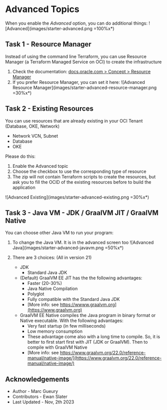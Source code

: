 
# Advanced Topics

When you enable the *Advanced* option, you can do additional things:
![Advanced](images/starter-advanced.png =100%x*)

## Task 1 - Resource Manager

Instead of using the command line Terraform, you can use Resource Manager (a Terraform Managed Service on OCI) to create the infrastructure

1. Check the documentation: [docs.oracle.com > Concept > Resource Manager](https://docs.oracle.com/en-us/iaas/Content/ResourceManager/Concepts/resourcemanager.htm)
2. If you prefer Resource Manager, you can set it here:
    ![Advanced Resource Manager](images/starter-advanced-resource-manager.png =30%x*)

## Task 2 - Existing Resources

You can use resources that are already existing in your OCI Tenant (Database, OKE, Network)
- Network VCN, Subnet
- Database
- OKE

Please do this:
1. Enable the Advanced topic
2. Choose the checkbox to use the corresponding type of resource
3. The zip will not contain Terraform scripts to create the resources, but ask you to fill the OCID of the existing resources before to build the application

![Advanced Existing](images/starter-advanced-existing.png =30%x*)

## Task 3 - Java VM - JDK / GraalVM JIT / GraalVM Native

You can choose other Java VM to run your program:

1. To change the Java VM. It is in the advanced screen too
   ![Advanced Java](images/starter-advanced-javavm.png =50%x*)

2. There are 3 choices: (All in version 21)
    - JDK 
        - Standard Java JDK 
    - (Default) GraalVM EE JIT has the the following advantages:
        - Faster (20-30%)
        - Java Native Compilation
        - Polyglot  
        - Fully compatible with the Standard Java JDK
        - [More info: see https://wwww.graalvm.org](https://www.graalvm.org)
    - GraalVM EE Native compiles the Java program in binary format or Native executable. With the following advantages:
        - Very fast startup (in few milliseconds)
        - Low memory consumption
        - These advantage come also with a long time to compile. So, it is better to first start first with JIT (JDK or GraalVM). Then to compile with GraalVM Native
        - [More info: see https://www.graalvm.org/22.0/reference-manual/native-image/](https://www.graalvm.org/22.0/reference-manual/native-image/)

## Acknowledgements 

* Author - Marc Gueury
* Contributors - Ewan Slater 
* Last Updated - Nov, 2th 2023
